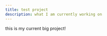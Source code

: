 ```yaml
---
title: test project
description: what I am currently working on
---
```

this is my current big project!